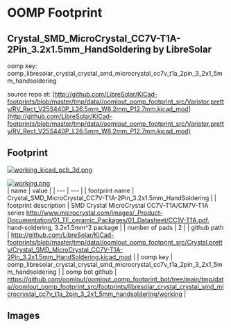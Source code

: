 # OOMP Footprint  
## Crystal_SMD_MicroCrystal_CC7V-T1A-2Pin_3.2x1.5mm_HandSoldering  by LibreSolar  
  
oomp key: oomp_libresolar_crystal_crystal_smd_microcrystal_cc7v_t1a_2pin_3_2x1_5mm_handsoldering  
  
source repo at: [http://github.com/LibreSolar/KiCad-footprints/blob/master/tmp/data//oomlout_oomp_footprint_src/Varistor.pretty/RV_Rect_V25S440P_L26.5mm_W8.2mm_P12.7mm.kicad_mod](http://github.com/LibreSolar/KiCad-footprints/blob/master/tmp/data//oomlout_oomp_footprint_src/Varistor.pretty/RV_Rect_V25S440P_L26.5mm_W8.2mm_P12.7mm.kicad_mod)  
## Footprint  
  
[![working_kicad_pcb_3d.png](working_kicad_pcb_3d_600.png)](working_kicad_pcb_3d.png)  
  
[![working.png](working_600.png)](working.png)  
| name | value | 
| --- | --- | 
| footprint name | Crystal_SMD_MicroCrystal_CC7V-T1A-2Pin_3.2x1.5mm_HandSoldering | 
| footprint description | SMD Crystal MicroCrystal CC7V-T1A/CM7V-T1A series http://www.microcrystal.com/images/_Product-Documentation/01_TF_ceramic_Packages/01_Datasheet/CC1V-T1A.pdf, hand-soldering, 3.2x1.5mm^2 package | 
| number of pads | 2 | 
| github path | http://github.com/LibreSolar/KiCad-footprints/blob/master/tmp/data//oomlout_oomp_footprint_src/Crystal.pretty/Crystal_SMD_MicroCrystal_CC7V-T1A-2Pin_3.2x1.5mm_HandSoldering.kicad_mod | 
| oomp key | oomp_libresolar_crystal_crystal_smd_microcrystal_cc7v_t1a_2pin_3_2x1_5mm_handsoldering | 
| oomp bot github | https://github.com/oomlout/oomlout_oomp_footprint_bot/tree/main/tmp/data//oomlout_oomp_footprint_src/footprints/libresolar_crystal_crystal_smd_microcrystal_cc7v_t1a_2pin_3_2x1_5mm_handsoldering/working | 
## Images  
